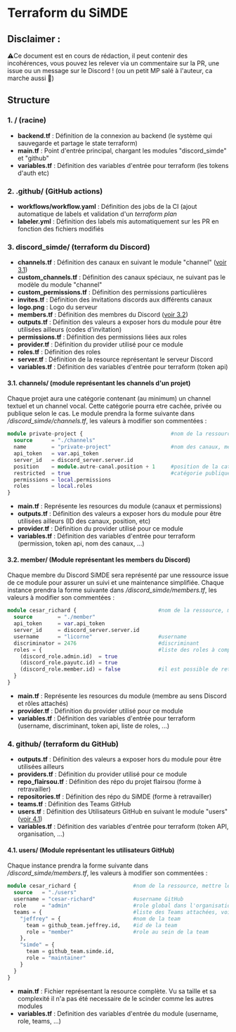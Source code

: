 # Terraform du SiMDE

## Disclaimer :

⚠️Ce document est en cours de rédaction, il peut contenir des incohérences, vous pouvez les relever via un commentaire sur la PR, une issue ou un message sur le Discord ! (ou un petit MP salé à l'auteur, ca marche aussi 🦄)

## Structure

### 1. / (racine)

- **backend.tf** : Définition de la connexion au backend (le système qui sauvegarde et partage le state terraform)
- **main.tf** : Point d'entrée principal, chargant les modules "discord_simde" et "github"
- **variables.tf** : Définition des variables d'entrée pour terraform (les tokens d'auth etc)

### 2. .github/ (GitHub actions)

- **workflows/workflow.yaml** : Définition des jobs de la CI (ajout automatique de labels et validation d'un _terraform plan_
- **labeler.yml** : Définition des labels mis automatiquement sur les PR en fonction des fichiers modifiés

### 3. discord_simde/ (terraform du Discord)

- **channels.tf** : Définition des canaux en suivant le module "channel" ([voir 3.1](https://github.com/SiMDE-Projects/terraform/blob/4956044989bfec2b295dabb31cad59a9b7777d4c/README.md#31-channels-module-repr%C3%A9sentant-les-channels-dun-projet))
- **custom_channels.tf** : Définition des canaux spéciaux, ne suivant pas le modèle du module "channel"
- **custom_permissions.tf** : Définition des permissions particulières
- **invites.tf** : Définition des invitations discords aux différents canaux
- **logo.png** : Logo du serveur
- **members.tf** : Définition des membres du Discord ([voir 3.2](https://github.com/SiMDE-Projects/terraform/blob/4956044989bfec2b295dabb31cad59a9b7777d4c/README.md#32-member-module-repr%C3%A9sentant-les-members-du-discord))
- **outputs.tf** : Définition des valeurs a exposer hors du module pour être utilisées ailleurs (codes d'invitation)
- **permissions.tf** : Définition des permissions liées aux roles
- **provider.tf** : Définition du provider utilisé pour ce module
- **roles.tf** : Définition des roles
- **server.tf** : Définition de la resource représentant le serveur Discord
- **variables.tf** : Définition des variables d'entrée pour terraform (token api)

#### 3.1. channels/ (module représentant les channels d'un projet)

Chaque projet aura une catégorie contenant (au minimum) un channel textuel et un channel vocal. Cette catégorie pourra etre cachée, privée ou publique selon le cas. Le module prendra la forme suivante dans _/discord_simde/channels.tf_, les valeurs à modifier son commentées :

```terraform
module private-project {							#nom de la ressource
  source      = "./channels"
  name        = "private-project" 					#nom des canaux, mettre le meme que le nom de la ressource
  api_token   = var.api_token
  server_id   = discord_server.server.id
  position    = module.autre-canal.position + 1 	#position de la catégorie, on utilise ici les positions relatives
  restricted  = true 								#catégorie publique / cachée
  permissions = local.permissions
  roles       = local.roles
}
```

- **main.tf** : Représente les resources du module (canaux et permissions)
- **outputs.tf** : Définition des valeurs a exposer hors du module pour être utilisées ailleurs (ID des canaux, position, etc)
- **provider.tf** : Définition du provider utilisé pour ce module
- **variables.tf** : Définition des variables d'entrée pour terraform (permission, token api, nom des canaux, ...)

#### 3.2. member/ (Module représentant les members du Discord)

Chaque membre du Discord SiMDE sera représenté par une ressource issue de ce module pour assurer un suivi et une maintenance simplifiée. Chaque instance prendra la forme suivante dans _/discord_simde/members.tf_, les valeurs à modifier son commentées :

```terraform
module cesar_richard {							#nom de la ressource, mettre le prenom_nom reel de l'utilisateur
  source        = "./member"
  api_token     = var.api_token
  server_id     = discord_server.server.id
  username      = "licorne"						#username
  discriminator = 2476							#discriminant
  roles = {										#liste des roles à completer grâce aux roles de /discord_simde/roles.tf
    (discord_role.admin.id)  = true
    (discord_role.payutc.id) = true
    (discord_role.member.id) = false			#il est possible de retirer un role automatiquement attribuer grâce à ce booléen
  }
}
```

- **main.tf** : Représente les resources du module (membre au sens Discord et rôles attachés)
- **provider.tf** : Définition du provider utilisé pour ce module
- **variables.tf** : Définition des variables d'entrée pour terraform (username, discriminant, token api, liste de roles, ...)

### 4. github/ (terraform du GitHub)

- **outputs.tf** : Définition des valeurs a exposer hors du module pour être utilisées ailleurs
- **providers.tf** : Définition du provider utilisé pour ce module
- **repo_flairsou.tf** : Définition des répo du projet flairsou (forme à retravailler)
- **repositories.tf** : Définition des répo du SiMDE (forme à retravailler)
- **teams.tf** : Définition des Teams GitHub
- **users.tf** : Définition des Utilisateurs GitHub en suivant le module "users" ([voir 4.1](https://github.com/SiMDE-Projects/terraform/blob/4956044989bfec2b295dabb31cad59a9b7777d4c/README.md#41-users-module-repr%C3%A9sentant-les-utilisateurs-github))
- **variables.tf** : Définition des variables d'entrée pour terraform (token API, organisation, ...)

#### 4.1. users/ (Module représentant les utilisateurs GitHub)

Chaque instance prendra la forme suivante dans _/discord_simde/members.tf_, les valeurs à modifier son commentées :

```terraform
module cesar_richard {					#nom de la ressource, mettre le nom réel de la personne
  source   = "./users"
  username = "cesar-richard"			#username GitHub
  role     = "admin"					#role global dans l'organisation GitHub SiMDE (defaults to "member")
  teams = {								#liste des Teams attachées, voir /discord_simde/teams.tf
    "jeffrey" = {						#nom de la team
      team = github_team.jeffrey.id,	#id de la team
      role = "member"					#role au sein de la team
    },
    "simde" = {
      team = github_team.simde.id,
      role = "maintainer"
    }
  }
}
```

- **main.tf** : Fichier représentant la resource complète. Vu sa taille et sa complexité il n'a pas été necessaire de le scinder comme les autres modules
- **variables.tf** : Definition des variables d'entrée du module (username, role, teams, ...)
